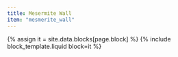 ```yaml
---
title: Mesermite Wall
item: "mesmerite_wall"
---
```


{% assign it = site.data.blocks[page.block] %}
{% include block_template.liquid block=it %}

